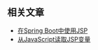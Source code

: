 ## 相关文章

+ [在Spring Boot中使用JSP](http://tu-yucheng.github.io/springboot/2023/05/12/spring-boot-jsp.html)
+ [从JavaScript读取JSP变量](http://tu-yucheng.github.io/springboot/2023/07/22/java-jsp-read-variable-js.html)